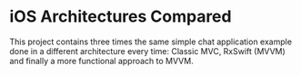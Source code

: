 # iOS Architectures Compared
This project contains three times the same simple chat application example done in a different architecture every time: Classic MVC, RxSwift (MVVM) and finally a more functional approach to MVVM. 
